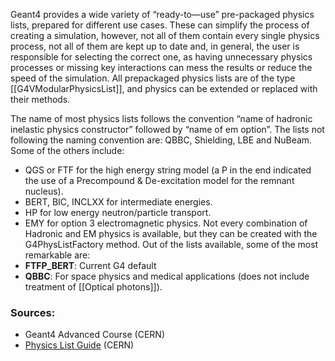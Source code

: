 Geant4 provides a wide variety of “ready-to—use” pre-packaged physics lists, prepared for different use cases. These can simplify the process of creating a simulation, however, not all of them contain every single physics process, not all of them are kept up to date and, in general, the user is responsible for selecting the correct one, as having unnecessary physics processes or missing key interactions can mess the results or reduce the speed of the simulation. All prepackaged physics lists are of the type [[G4VModularPhysicsList]], and physics can be extended or replaced with their methods.

The name of most physics lists follows the convention “name of hadronic inelastic physics constructor” followed by “name of em option”. The lists not following the naming convention are: QBBC, Shielding, LBE and NuBeam. Some of the others include:
- QGS or FTF for the high energy string model (a P in the end indicated the use of a Precompound & De-excitation model for the remnant nucleus).
- BERT, BIC, INCLXX for intermediate energies.
- HP for low energy neutron/particle transport.
- EMY for option 3 electromagnetic physics.
Not every combination of Hadronic and EM physics is available, but they can be created with the G4PhysListFactory method. Out of the lists available, some of the most remarkable are:
- **FTFP_BERT**: Current G4 default
- **QBBC**: For space physics and medical applications (does not include treatment of [[Optical photons]]).  


### Sources:
- Geant4 Advanced Course (CERN)
- [Physics List Guide](http://cern.ch/geant4-userdoc/UsersGuides/PhysicsListGuide/html/index.html) (CERN)
